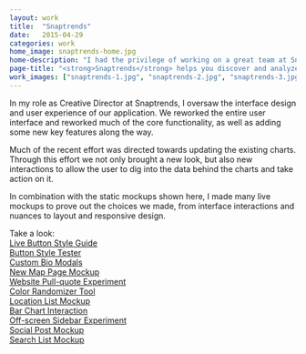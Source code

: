 ```yaml
---
layout: work
title:  "Snaptrends"
date:   2015-04-29
categories: work
home_image: snaptrends-home.jpg
home-description: "I had the privilege of working on a great team at Snaptrends, guiding interface design, and user experience as we built the best location-based social insight and analysis tool available."
page-title: "<strong>Snaptrends</strong> helps you discover and analyze social media users and their posts, leading to actionable insight about your area or interest."
work_images: ["snaptrends-1.jpg", "snaptrends-2.jpg", "snaptrends-3.jpg", "snaptrends-4.jpg", "snaptrends-5.jpg", "snaptrends-6.jpg", "snaptrends-7.jpg", "snaptrends-8.jpg"]
---
```


In my role as Creative Director at Snaptrends, I oversaw the interface design and user experience of our application. We reworked the entire user interface and reworked much of the core functionality, as well as adding some new key features along the way.

Much of the recent effort was directed towards updating the existing charts. Through this effort we not only brought a new look, but also new interactions to allow the user to dig into the data behind the charts and take action on it.

In combination with the static mockups shown here, I made many live mockups to prove out the choices we made, from interface interactions and nuances to layout and responsive design.

Take a look:<br>
<a href="http://codepen.io/shaunrfox/full/dPZobW/">Live Button Style Guide</a><br>
<a href="http://codepen.io/shaunrfox/full/gbmGOp/">Button Style Tester</a><br>
<a href="http://codepen.io/shaunrfox/full/YXmQbv/">Custom Bio Modals</a><br>
<a href="http://codepen.io/shaunrfox/full/OVeLWx/">New Map Page Mockup</a><br>
<a href="http://codepen.io/shaunrfox/full/BNbEbr/">Website Pull-quote Experiment</a><br>
<a href="http://codepen.io/shaunrfox/full/bdxKrR/">Color Randomizer Tool</a><br>
<a href="http://codepen.io/shaunrfox/full/bdqomZ/">Location List Mockup</a><br>
<a href="http://codepen.io/shaunrfox/full/OVNVqm/">Bar Chart Interaction</a><br>
<a href="http://codepen.io/shaunrfox/full/YXyaJv/">Off-screen Sidebar Experiment</a><br>
<a href="http://codepen.io/shaunrfox/full/NPBmMm/">Social Post Mockup</a><br>
<a href="http://codepen.io/shaunrfox/full/vOEQww/">Search List Mockup</a>

